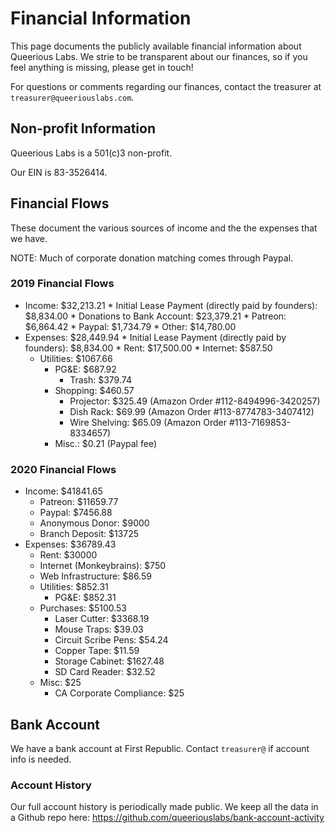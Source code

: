 <!-- TITLE: Financial Information -->

# Financial Information
This page documents the publicly available financial information about Queerious Labs. We strie to be transparent about our finances, so if you feel anything is missing, please get in touch!

For questions or comments regarding our finances, contact the treasurer at `treasurer@queeriouslabs.com`.

## Non-profit Information
Queerious Labs is a 501(c)3 non-profit.

Our EIN is 83-3526414.

## Financial Flows

These document the various sources of income and the the expenses that we have.

NOTE: Much of corporate donation matching comes through Paypal.

### 2019 Financial Flows

* Income: $32,213.21
	  * Initial Lease Payment (directly paid by founders): $8,834.00
	  * Donations to Bank Account: $23,379.21
		  * Patreon: $6,864.42
  		* Paypal: $1,734.79
	  	* Other: $14,780.00
* Expenses: $28,449.94
	  * Initial Lease Payment (directly paid by founders): $8,834.00
	  * Rent: $17,500.00
	  * Internet: $587.50
  	* Utilities: $1067.66
	  	* PG&E: $687.92
		  * Trash: $379.74
	  * Shopping: $460.57
		  * Projector: $325.49 (Amazon Order #112-8494996-3420257)
		  * Dish Rack: $69.99 (Amazon Order #113-8774783-3407412)
	  	* Wire Shelving: $65.09 (Amazon Order #113-7169853-8334657)
	  * Misc.: $0.21 (Paypal fee)

### 2020 Financial Flows

* Income: $41841.65
  * Patreon: $11659.77
  * Paypal: $7456.88
  * Anonymous Donor: $9000
  * Branch Deposit: $13725
* Expenses: $36789.43
  * Rent: $30000
  * Internet (Monkeybrains): $750
  * Web Infrastructure: $86.59
  * Utilities: $852.31
    * PG&E: $852.31
  * Purchases: $5100.53
    * Laser Cutter: $3368.19
    * Mouse Traps: $39.03
    * Circuit Scribe Pens: $54.24
    * Copper Tape: $11.59
    * Storage Cabinet: $1627.48
    * SD Card Reader: $32.52
  * Misc: $25
    * CA Corporate Compliance: $25

## Bank Account
We have a bank account at First Republic. Contact `treasurer@` if account info is needed.

### Account History

Our full account history is periodically made public. We keep all the data in a Github repo here: https://github.com/queeriouslabs/bank-account-activity